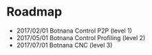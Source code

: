 # Roadmap

* 2017/02/01 Botnana Control P2P (level 1)
* 2017/05/01 Botnana Control Profiling (level 2)
* 2017/07/01 Botnana CNC (level 3)